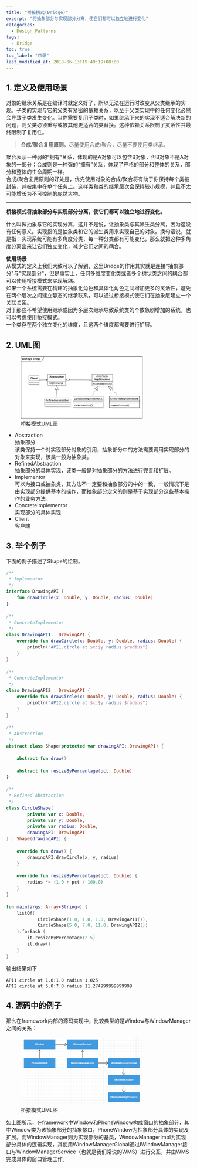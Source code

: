 ```yaml
---
title: "桥接模式(Bridge)"
excerpt: "将抽象部分与实现部分分离，使它们都可以独立地进行变化"
categories:
  - Design Patterns
tags:
  - Bridge
toc: true
toc_label: "目录"
last_modified_at: 2018-06-13T19:49:19+08:00
---
```


## 1. 定义及使用场景

对象的继承关系是在编译时就定义好了，所以无法在运行时改变从父类继承的实现。子类的实现与它的父类有紧密的依赖关系，以至于父类实现中的任何变化必然会导致子类发生变化。当你需要复用子类时，如果继承下来的实现不适合解决新的问题，则父类必须重写或被其他更适合的类替换。这种依赖关系限制了灵活性并最终限制了复用性。

> **合成/聚合复用原则**，尽量使用合成/聚合，尽量不要使用类继承。

聚合表示一种弱的“拥有”关系，体现的是A对象可以包含B对象，但B对象不是A对象的一部分；合成则是一种强的“拥有”关系，体现了严格的部分和整体的关系，部分和整体的生命周期一样。  
合成/聚合复用原则的好处是，优先使用对象的合成/聚合将有助于你保持每个类被封装，并被集中在单个任务上。这样类和类的继承层次会保持较小规模，并且不太可能增长为不可控制的庞然大物。

---

**桥接模式将抽象部分与实现部分分离，使它们都可以独立地进行变化。**  

什么叫做抽象与它的实现分离，这并不是说，让抽象类与其派生类分离，因为这没有任何意义。实现指的是抽象类和它的派生类用来实现自己的对象。换句话说，就是指：实现系统可能有多角度分类，每一种分类都有可能变化，那么就把这种多角度分离出来让它们独立变化，减少它们之间的耦合。

**使用场景**  
从模式的定义上我们大致可以了解到，这里Bridge的作用其实就是连接"抽象部分"与"实现部分"，但是事实上，任何多维度变化类或者多个树状类之间的耦合都可以使用桥接模式来实现解耦。  
如果一个系统需要在构建的抽象化角色和具体化角色之间增加更多的灵活性，避免在两个层次之间建立静态的继承联系，可以通过桥接模式使它们在抽象层建立一个关联关系。  
对于那些不希望使用继承或因为多层次继承导致系统类的个数急剧增加的系统，也可以考虑使用桥接模式。  
一个类存在两个独立变化的维度，且这两个维度都需要进行扩展。

## 2. UML图

<figure style="width: 66%" class="align-center">
    <img src="/assets/images/design-pattern/bridge.png">
    <figcaption>桥接模式UML图</figcaption>
</figure>

- Abstraction  
  抽象部分  
  该类保持一个对实现部分对象的引用，抽象部分中的方法需要调用实现部分的对象来实现，该类一般为抽象类。
- RefinedAbstraction  
  抽象部分的具体实现，该类一般是对抽象部分的方法进行完善和扩展。
- Implementor  
  可以为接口或抽象类，其方法不一定要和抽象部分的中的一致，一般情况下是由实现部分提供基本的操作，而抽象部分定义的则是基于实现部分这些基本操作的业务方法。
- ConcreteImplementor  
  实现部分的具体实现
- Client  
  客户端

## 3. 举个例子
下面的例子描述了Shape的绘制。

```kotlin
/**
 * Implementor
 */
interface DrawingAPI {
    fun drawCircle(x: Double, y: Double, radius: Double)
}

/**
 * ConcreteImplementor
 */
class DrawingAPI1 : DrawingAPI {
    override fun drawCircle(x: Double, y: Double, radius: Double) {
        println("API1.circle at $x:$y radius $radius")
    }
}

/**
 * ConcreteImplementor
 */
class DrawingAPI2 : DrawingAPI {
    override fun drawCircle(x: Double, y: Double, radius: Double) {
        println("API2.circle at $x:$y radius $radius")
    }
}

/**
 * Abstraction
 */
abstract class Shape(protected var drawingAPI: DrawingAPI) {

    abstract fun draw()

    abstract fun resizeByPercentage(pct: Double)
}

/**
 * Refined Abstraction
 */
class CircleShape(
        private var x: Double,
        private var y: Double,
        private var radius: Double,
        drawingAPI: DrawingAPI
) : Shape(drawingAPI) {

    override fun draw() {
        drawingAPI.drawCircle(x, y, radius)
    }

    override fun resizeByPercentage(pct: Double) {
        radius *= (1.0 + pct / 100.0)
    }
}

fun main(args: Array<String>) {
    listOf(
            CircleShape(1.0, 1.0, 1.0, DrawingAPI1()),
            CircleShape(5.0, 7.0, 11.0, DrawingAPI2())
    ).forEach {
        it.resizeByPercentage(2.5)
        it.draw()
    }
}
```

输出结果如下
```text
API1.circle at 1.0:1.0 radius 1.025
API2.circle at 5.0:7.0 radius 11.274999999999999
```

## 4. 源码中的例子

那么在framework内部的源码实现中，比较典型的是Window与WindowManager之间的关系：

<figure style="width: 66%" class="align-center">
    <img src="/assets/images/design-pattern/bridge-pattern-in-window.png" style="border: none">
    <figcaption>桥接模式UML图</figcaption>
</figure>

如上图所示，在framework中Window和PhoneWindow构成窗口的抽象部分，其中Window类为该抽象部分的抽象接口，PhoneWindow为抽象部分具体的实现及扩展。而WindowManager则为实现部分的基类，WindowManagerImpl为实现部分具体的逻辑实现，其使用WindowManagerGlobal通过IWindowManager接口与WindowManagerService（也就是我们常说的WMS）进行交互，并由WMS完成具体的窗口管理工作。